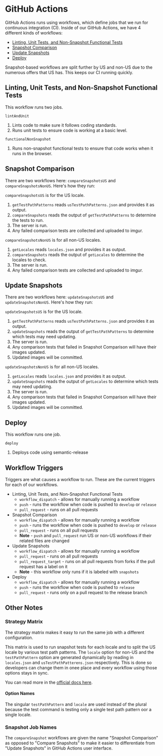 # GitHub Actions

GitHub Actions runs using workflows, which define jobs that we run for continuous integration (CI). Inside of our GitHub Actions, we have 4 different kinds of workflows:

- [Linting, Unit Tests, and Non-Snapshot Functional Tests](#linting-unit-tests-and-non-snapshot-functional-tests)
- [Snapshot Comparison](#snapshot-comparison)
- [Update Snapshots](#update-snapshots)
- [Deploy](#deploy)

Snapshot-based workflows are split further by US and non-US due to the numerous offers that US has. This keeps our CI running quickly.

## Linting, Unit Tests, and Non-Snapshot Functional Tests

This workflow runs two jobs.

`lintAndUnit`

1. Lints code to make sure it follows coding standards.
2. Runs unit tests to ensure code is working at a basic level.

`functionalNonSnapshot`

1. Runs non-snapshot functional tests to ensure that code works when it runs in the browser.

## Snapshot Comparison

There are two workflows here: `compareSnapshotsUS` and `compareSnapshotsNonUS`. Here's how they run:

`compareSnapshotsUS` is for the US locale. 

1. `getTestPathPatterns` reads `usTestPathPatterns.json` and provides it as output.
2. `compareSnapshots` reads the output of `getTestPathPatterns` to determine the tests to run.
3. The server is run.
4. Any failed comparison tests are collected and uploaded to imgur.

`compareSnapshotsNonUS` is for all non-US locales. 

1. `getLocales` reads `locales.json` and provides it as output.
2. `compareSnapshots` reads the output of `getLocales` to determine the locales to check.
3. The server is run.
4. Any failed comparison tests are collected and uploaded to imgur.

## Update Snapshots

There are two workflows here: `updateSnapshotsUS` and `updateSnapshotsNonUS`. Here's how they run:

`updateSnapshotsUS` is for the US locale.

1. `getTestPathPatterns` reads `usTestPathPatterns.json` and provides it as output.
2. `updateSnapshots` reads the output of `getTestPathPatterns` to determine which tests may need updating.
3. The server is run.
4. Any comparison tests that failed in Snapshot Comparison will have their images updated.
5. Updated images will be committed.

`updateSnapshotsNonUS` is for all non-US locales. 

1. `getLocales` reads `locales.json` and provides it as output.
2. `updateSnapshots` reads the output of `getLocales` to determine which tests may need updating.
3. The server is run.
4. Any comparison tests that failed in Snapshot Comparison will have their images updated.
5. Updated images will be committed.

## Deploy

This workflow runs one job.

`deploy`

1. Deploys code using semantic-release

## Workflow Triggers

Triggers are what causes a workflow to run. These are the current triggers for each of our workflows.

- Linting, Unit Tests, and Non-Snapshot Functional Tests
    - `workflow_dispatch` - allows for manually running a workflow
    - `push` - runs the workflow when code is pushed to `develop` or `release`
    - `pull_request` - runs on all pull requests
- Snapshot Comparison
    - `workflow_dispatch` - allows for manually running a workflow
    - `push` - runs the workflow when code is pushed to `develop` or `release`
    - `pull_request` - runs on all pull requests
    - **Note** - `push` and `pull_request` run US or non-US workflows if their related files are changed
- Update Snapshots
    - `workflow_dispatch` - allows for manually running a workflow
    - `pull_request` - runs on all pull requests
    - `pull_request_target` - runs on all pull requests from forks if the pull request has a label on it
    - **Note** - this workflow only runs if it is labeled with `snapshots`
- Deploy
    - `workflow_dispatch` - allows for manually running a workflow
    - `push` - runs the workflow when code is pushed to `release`
    - `pull_request` - runs only on a pull request to the release branch

## Other Notes

### Strategy Matrix

The strategy matrix makes it easy to run the same job with a different configuration.

This matrix is used to run snapshot tests for each locale and to split the US locale by various test path patterns. The `locale` option for non-US and the `testPathPattern` option are generated dynamically by reading in `locales.json` and `usTestPathPatterens.json` respectively. This is done so developers can change them in onee place and every workflow using those options stays in sync.

You can read more in the [official docs here](https://docs.github.com/en/actions/learn-github-actions/workflow-syntax-for-github-actions#jobsjob_idstrategymatrix).

#### Option Names

The singular `testPathPattern` and `locale` are used instead of the plural because the test command is testing only a single test path pattern oor a single locale.

### Snapshot Job Names

The `compareSnapshot` workflows are given the name "Snapshot Comparison" as opposed to "Compare Snapshots" to make it easier to differentiate from "Update Snapshots" in GitHub Actions user interface.

